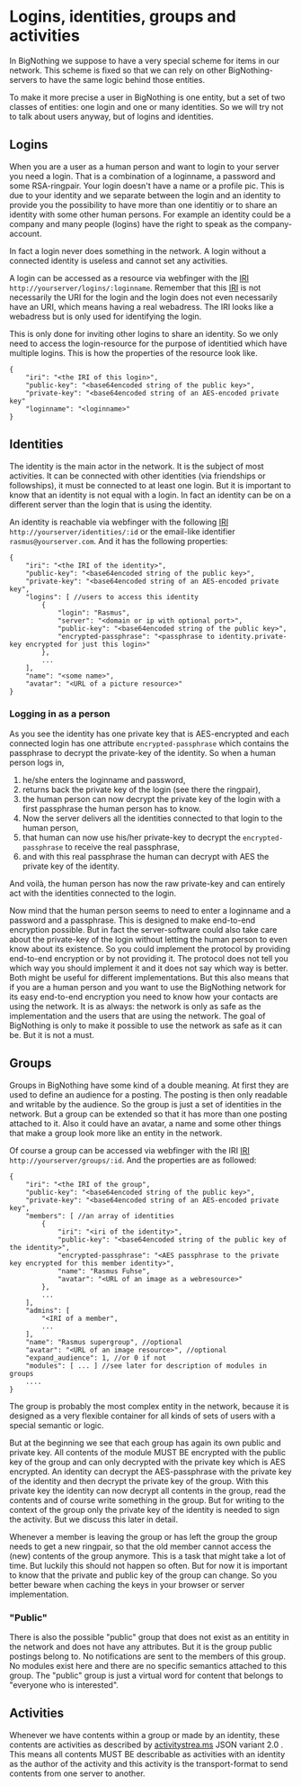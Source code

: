 # Logins, identities, groups and activities

In BigNothing we suppose to have a very special scheme for items in our network. This scheme is fixed so that we can rely on other BigNothing-servers to have the same logic behind those entities.

To make it more precise a user in BigNothing is one entity, but a set of two classes of entities: one login and one or many identities. So we will try not to talk about users anyway, but of logins and identities.

## Logins

When you are a user as a human person and want to login to your server you need a login. That is a combination of a loginname, a password and some RSA-ringpair. Your login doesn't have a name or a profile pic. This is due to your identity and we separate between the login and an identity to provide you the possibility to have more than one identitiy or to share an identity with some other human persons. For example an identity could be a company and many people (logins) have the right to speak as the company-account.

In fact a login never does something in the network. A login without a connected identity is useless and cannot set any activities.

A login can be accessed as a resource via webfinger with the [IRI](http://tools.ietf.org/html/rfc3987) `http://yourserver/logins/:loginname`. Remember that this [IRI](http://tools.ietf.org/html/rfc3987) is not necessarily the URI for the login and the login does not even necessarily have an URI, which means having a real webadress. The IRI looks like a webadress but is only used for identifying the login.

This is only done for inviting other logins to share an identity. So we only need to access the login-resource for the purpose of identitied which have multiple logins. This is how the properties of the resource look like.

	{
		"iri": "<the IRI of this login>",
		"public-key": "<base64encoded string of the public key>",
		"private-key": "<base64encoded string of an AES-encoded private key"
		"loginname": "<loginname>"
	}


## Identities

The identity is the main actor in the network. It is the subject of most activities. It can be connected with other identities (via friendships or followships), it must be connected to at least one login. But it is important to know that an identity is not equal with a login. In fact an identity can be on a different server than the login that is using the identity.

An identity is reachable via webfinger with the following [IRI](http://tools.ietf.org/html/rfc3987) `http://yourserver/identities/:id` or the email-like identifier `rasmus@yourserver.com`. And it has the following properties: 

	{
		"iri": "<the IRI of the identity>",
		"public-key": "<base64encoded string of the public key>",
		"private-key": "<base64encoded string of an AES-encoded private key",
		"logins": [ //users to access this identity
			{
				"login": "Rasmus",
				"server": "<domain or ip with optional port>",
				"public-key": "<base64encoded string of the public key>",
				"encrypted-passphrase": "<passphrase to identity.private-key encrypted for just this login>"
			},
			...
		],
		"name": "<some name>",
		"avatar": "<URL of a picture resource>"
	}
	
### Logging in as a person

As you see the identity has one private key that is AES-encrypted and each connected login has one attribute `encrypted-passphrase` which contains the passphrase to decrypt the private-key of the identity. So when a human person logs in, 

1. he/she enters the loginname and password, 
2. returns back the private key of the login (see there the ringpair), 
3. the human person can now decrypt the private key of the login with a first passphrase the human person has to know.
4. Now the server delivers all the identities connected to that login to the human person,
5. that human can now use his/her private-key to decrypt the `encrypted-passphrase` to receive the real passphrase,
6. and with this real passphrase the human can decrypt with AES the private key of the identity.

And voilà, the human person has now the raw private-key and can entirely act with the identities connected to the login.

Now mind that the human person seems to need to enter a loginname and a password and a passphrase. This is designed to make end-to-end encryption possible. But in fact the server-software could also take care about the private-key of the login without letting the human person to even know about its existence. So you could implement the protocol by providing end-to-end encryption or by not providing it. The protocol does not tell you which way you should implement it and it does not say which way is better. Both might be useful for different implementations. But this also means that if you are a human person and you want to use the BigNothing network for its easy end-to-end encryption you need to know how your contacts are using the network. It is as always: the network is only as safe as the implementation and the users that are using the network. The goal of BigNothing is only to make it possible to use the network as safe as it can be. But it is not a must.

## Groups

Groups in BigNothing have some kind of a double meaning. At first they are used to define an audience for a posting. The posting is then only readable and writable by the audience. So the group is just a set of identities in the network. But a group can be extended so that it has more than one posting attached to it. Also it could have an avatar, a name and some other things that make a group look more like an entity in the network.

Of course a group can be accessed via webfinger with the IRI [IRI](http://tools.ietf.org/html/rfc3987) `http://yourserver/groups/:id`. And the properties are as followed:

	{
		"iri": "<the IRI of the group",
		"public-key": "<base64encoded string of the public key>",
		"private-key": "<base64encoded string of an AES-encoded private key",
		"members": [ //an array of identities
			{
				"iri": "<iri of the identity>",
				"public-key": "<base64encoded string of the public key of the identity>",
				"encrypted-passphrase": "<AES passphrase to the private key encrypted for this member identity>",
				"name": "Rasmus Fuhse",
				"avatar": "<URL of an image as a webresource>"
			},
			...
		],
		"admins": [
			"<IRI of a member",
			...
		],
		"name": "Rasmus supergroup", //optional
		"avatar": "<URL of an image resource>", //optional
		"expand_audience": 1, //or 0 if not
		"modules": [ ... ] //see later for description of modules in groups
		....
	}

The group is probably the most complex entity in the network, because it is designed as a very flexible container for all kinds of sets of users with a special semantic or logic.

But at the beginning we see that each group has again its own public and private key. All contents of the module MUST BE encrypted with the public key of the group and can only decrypted with the private key which is AES encrypted. An identity can decrypt the AES-passphrase with the private key of the identity and then decrypt the private key of the group. With this private key the identity can now decrypt all contents in the group, read the contents and of course write something in the group. But for writing to the context of the group only the private key of the identity is needed to sign the activity. But we discuss this later in detail.

Whenever a member is leaving the group or has left the group the group needs to get a new ringpair, so that the old member cannot access the (new) contents of the group anymore. This is a task that might take a lot of time. But luckily this should not happen so often. But for now it is important to know that the private and public key of the group can change. So you better beware when caching the keys in your browser or server implementation.

### "Public"

There is also the possible "public" group that does not exist as an entitity in the network and does not have any attributes. But it is the group public postings belong to. No notifications are sent to the members of this group. No modules exist here and there are no specific semantics attached to this group. The "public" group is just a virtual word for content that belongs to "everyone who is interested".

## Activities

Whenever we have contents within a group or made by an identity, these contents are activities as described by [activitystrea.ms](http://activitystrea.ms/) JSON variant 2.0 . This means all contents MUST BE describable as activities with an identity as the author of the activity and this activity is the transport-format to send contents from one server to another.
